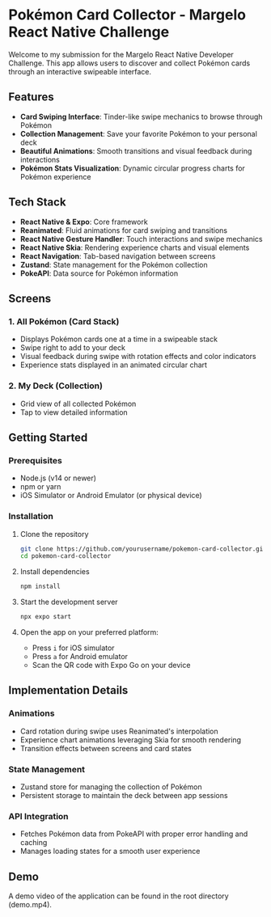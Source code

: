 
# Pokémon Card Collector - Margelo React Native Challenge

Welcome to my submission for the Margelo React Native Developer Challenge. This app allows users to discover and collect Pokémon cards through an interactive swipeable interface.

## Features

- **Card Swiping Interface**: Tinder-like swipe mechanics to browse through Pokémon
- **Collection Management**: Save your favorite Pokémon to your personal deck
- **Beautiful Animations**: Smooth transitions and visual feedback during interactions
- **Pokémon Stats Visualization**: Dynamic circular progress charts for Pokémon experience

## Tech Stack

- **React Native & Expo**: Core framework
- **Reanimated**: Fluid animations for card swiping and transitions
- **React Native Gesture Handler**: Touch interactions and swipe mechanics
- **React Native Skia**: Rendering experience charts and visual elements
- **React Navigation**: Tab-based navigation between screens
- **Zustand**: State management for the Pokémon collection
- **PokeAPI**: Data source for Pokémon information

## Screens

### 1. All Pokémon (Card Stack)
- Displays Pokémon cards one at a time in a swipeable stack
- Swipe right to add to your deck
- Visual feedback during swipe with rotation effects and color indicators
- Experience stats displayed in an animated circular chart

### 2. My Deck (Collection)
- Grid view of all collected Pokémon
- Tap to view detailed information

## Getting Started

### Prerequisites
- Node.js (v14 or newer)
- npm or yarn
- iOS Simulator or Android Emulator (or physical device)

### Installation

1. Clone the repository
   ```bash
   git clone https://github.com/yourusername/pokemon-card-collector.git
   cd pokemon-card-collector
   ```

2. Install dependencies
   ```bash
   npm install
   ```

3. Start the development server
   ```bash
   npx expo start
   ```

4. Open the app on your preferred platform:
   - Press `i` for iOS simulator
   - Press `a` for Android emulator
   - Scan the QR code with Expo Go on your device

## Implementation Details

### Animations
- Card rotation during swipe uses Reanimated's interpolation
- Experience chart animations leveraging Skia for smooth rendering
- Transition effects between screens and card states

### State Management
- Zustand store for managing the collection of Pokémon
- Persistent storage to maintain the deck between app sessions

### API Integration
- Fetches Pokémon data from PokeAPI with proper error handling and caching
- Manages loading states for a smooth user experience

## Demo

A demo video of the application can be found in the root directory (demo.mp4).
